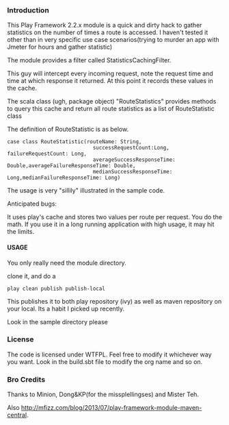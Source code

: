 ### Introduction

This Play Framework 2.2.x module is a quick and dirty hack to gather statistics on the number of times a route is accessed. I haven't tested it other than in very specific use case scenarios(trying to murder an app with Jmeter for hours and gather statistic)

The module provides a filter called StatisticsCachingFilter. 

This guy will intercept every incoming request, note the request time and time at which response it returned. 
At this point it records these values in the cache.

The scala class (ugh, package object) "RouteStatistics" provides methods to query this cache and return all route statistics as a list of RouteStatistic class

The definition of RouteStatistic is as below.

    case class RouteStatistic(routeName: String,
                                successRequestCount:Long, failureRequestCount: Long,
                                averageSuccessResponseTime: Double,averageFailureResponseTime: Double,
                                medianSuccessResponseTime: Long,medianFailureResponseTime: Long)


The usage is very "sillily" illustrated in the sample code. 

Anticipated bugs: 
  
It uses play's cache and stores two values per route per request. You do the math.
If you use it in a long running application with high usage, it may hit the limits.


####  USAGE

You only really need the module directory. 

clone it, and do a 

    play clean publish publish-local

This publishes it to both play repository (ivy) as well as maven repository on your local. Its a habit I picked up recently.

Look in the sample directory please


### License

The code is licensed under WTFPL. Feel free to modify it whichever way you want. Look in the build.sbt file to modify the org name and so on. 

### Bro Credits

Thanks to Minion, Dong&KP(for the missplellingses) and Mister Teh.

Also http://mfizz.com/blog/2013/07/play-framework-module-maven-central.
